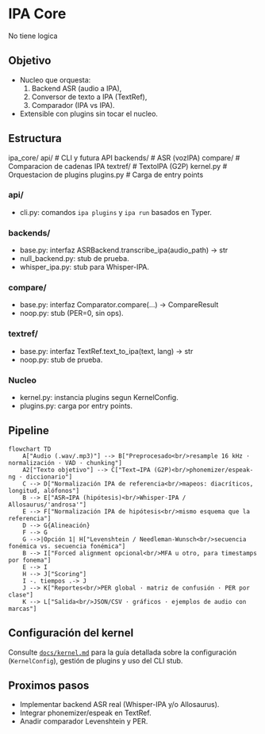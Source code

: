 # IPA Core
No tiene logica

## Objetivo
- Nucleo que orquesta:
  1) Backend ASR (audio a IPA),
  2) Conversor de texto a IPA (TextRef),
  3) Comparador (IPA vs IPA).
- Extensible con plugins sin tocar el nucleo.

## Estructura
ipa_core/
  api/        # CLI y futura API
  backends/   # ASR (vozIPA)
  compare/    # Comparacion de cadenas IPA
  textref/    # TextoIPA (G2P)
  kernel.py   # Orquestacion de plugins
  plugins.py  # Carga de entry points

### api/
- cli.py: comandos `ipa plugins` y `ipa run` basados en Typer.

### backends/
- base.py: interfaz ASRBackend.transcribe_ipa(audio_path) -> str
- null_backend.py: stub de prueba.
- whisper_ipa.py: stub para Whisper-IPA.

### compare/
- base.py: interfaz Comparator.compare(...) -> CompareResult
- noop.py: stub (PER=0, sin ops).

### textref/
- base.py: interfaz TextRef.text_to_ipa(text, lang) -> str
- noop.py: stub de prueba.

### Nucleo
- kernel.py: instancia plugins segun KernelConfig.
- plugins.py: carga por entry points.

## Pipeline
```mermaid
flowchart TD
    A["Audio (.wav/.mp3)"] --> B["Preprocesado<br/>resample 16 kHz · normalización · VAD · chunking"]
    A2["Texto objetivo"] --> C["Text→IPA (G2P)<br/>phonemizer/espeak-ng · diccionario"]
    C --> D["Normalización IPA de referencia<br/>mapeos: diacríticos, longitud, alófonos"]
    B --> E["ASR→IPA (hipótesis)<br/>Whisper-IPA / Allosaurus/'androsa'"]
    E --> F["Normalización IPA de hipótesis<br/>mismo esquema que la referencia"]
    D --> G{Alineación}
    F --> G
    G -->|Opción 1| H["Levenshtein / Needleman-Wunsch<br/>secuencia fonémica vs. secuencia fonémica"]
    B --> I["Forced alignment opcional<br/>MFA u otro, para timestamps por fonema"]
    E --> I
    H --> J["Scoring"]
    I -. tiempos .-> J
    J --> K["Reportes<br/>PER global · matriz de confusión · PER por clase"]
    K --> L["Salida<br/>JSON/CSV · gráficos · ejemplos de audio con marcas"]
```

## Configuración del kernel

Consulte [`docs/kernel.md`](docs/kernel.md) para la guía detallada sobre la
configuración (`KernelConfig`), gestión de plugins y uso del CLI stub.

## Proximos pasos
- Implementar backend ASR real (Whisper-IPA y/o Allosaurus).
- Integrar phonemizer/espeak en TextRef.
- Anadir comparador Levenshtein y PER.
